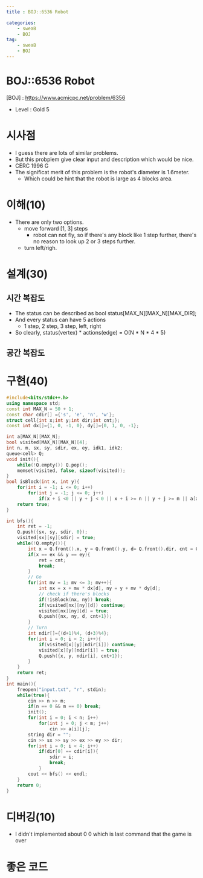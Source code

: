 ```yaml
---
title : BOJ::6536 Robot

categories:
    - sweaB
    - BOJ
tag:
    - sweaB
    - BOJ
---
```

# BOJ::6536 Robot
[BOJ] : <https://www.acmicpc.net/problem/6356>
- Level : Gold 5

# 시사점
- I guess there are lots of similar problems.
- But this probplem give clear input and description which would be nice.
- CERC 1996 G
- The significat merit of this problem is the robot's diameter is 1.6meter.
  - Which could be hint that the robot is large as 4 blocks area.

# 이해(10)
- There are only two options.
  - move forward [1, 3] steps
    - robot can not fly, so if there's any block like 1 step further, there's no reason to look up 2
      or 3 steps further.
  - turn left/righ.

# 설계(30)

## 시간 복잡도
- The status can be described as bool status[MAX_N][MAX_N][MAX_DIR];
- And every status can have 5 actions
  - 1 step, 2 step, 3 step, left, right
- So clearly, status(vertex) * actions(edge) = O(N * N * 4 * 5)

## 공간 복잡도

# 구현(40)

```cpp
#include<bits/stdc++.h>
using namespace std;
const int MAX_N = 50 + 1;
const char cdir[] ={'s', 'e', 'n', 'w'};
struct cell{int x;int y;int dir;int cnt;};
const int dx[]={1, 0, -1, 0}, dy[]={0, 1, 0, -1};

int a[MAX_N][MAX_N];
bool visited[MAX_N][MAX_N][4];
int n, m, sx, sy, sdir, ex, ey, idk1, idk2;
queue<cell> Q;
void init(){
    while(!Q.empty()) Q.pop();
    memset(visited, false, sizeof(visited));
}
bool isBlock(int x, int y){
    for(int i = -1; i <= 0; i++)
        for(int j = -1; j <= 0; j++)
            if(x + i <0 || y + j < 0 || x + i >= n || y + j >= m || a[x+i][y+j] == 1) return false;
    return true;
}

int bfs(){
    int ret = -1;
    Q.push({sx, sy, sdir, 0});
    visited[sx][sy][sdir] = true;
    while(!Q.empty()){
        int x = Q.front().x, y = Q.front().y, d= Q.front().dir, cnt = Q.front().cnt; Q.pop();
        if(x == ex && y == ey){
            ret = cnt;
            break;
        }
        // Go
        for(int mv = 1; mv <= 3; mv++){
            int nx = x + mv * dx[d], ny = y + mv * dy[d];
            // check if there's blocks
            if(!isBlock(nx, ny)) break;
            if(visited[nx][ny][d]) continue;
            visited[nx][ny][d] = true;
            Q.push({nx, ny, d, cnt+1});
        }
        // Turn
        int ndir[]={(d+1)%4, (d+3)%4};
        for(int i = 0; i < 2; i++){
            if(visited[x][y][ndir[i]]) continue;
            visited[x][y][ndir[i]] = true;
            Q.push({x, y, ndir[i], cnt+1});
        }
    }
    return ret;
}
int main(){
    freopen("input.txt", "r", stdin);
    while(true){
        cin >> n >> m;
        if(n == 0 && m == 0) break;
        init();
        for(int i = 0; i < n; i++)
            for(int j = 0; j < m; j++)
                cin >> a[i][j];
        string dir = "";
        cin >> sx >> sy >> ex >> ey >> dir;
        for(int i = 0; i < 4; i++)
            if(dir[0] == cdir[i]){
                sdir = i;
                break;
            }
        cout << bfs() << endl;
    }
    return 0;
}
```

# 디버깅(10)
- I didn't implemented about 0 0  which is last command that the game is over

# 좋은 코드


